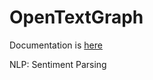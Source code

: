 OpenTextGraph
=============

Documentation is [here](https://docs.google.com/spreadsheets/d/1bl1hNU3dGewLqgXWRr75PfjSDLRP2EaUWzwru0XCMIk/edit?usp=sharing)

NLP:
Sentiment
Parsing
